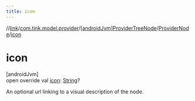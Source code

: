```yaml
---
title: icon
---
```

//[link](../../../../index.html)/[com.tink.model.provider](../../index.html)/[[androidJvm]ProviderTreeNode](../index.html)/[ProviderNode](index.html)/[icon](icon.html)



# icon



[androidJvm]\
open override val [icon](icon.html): [String](https://kotlinlang.org/api/latest/jvm/stdlib/kotlin/-string/index.html)?



An optional url linking to a visual description of the node.




